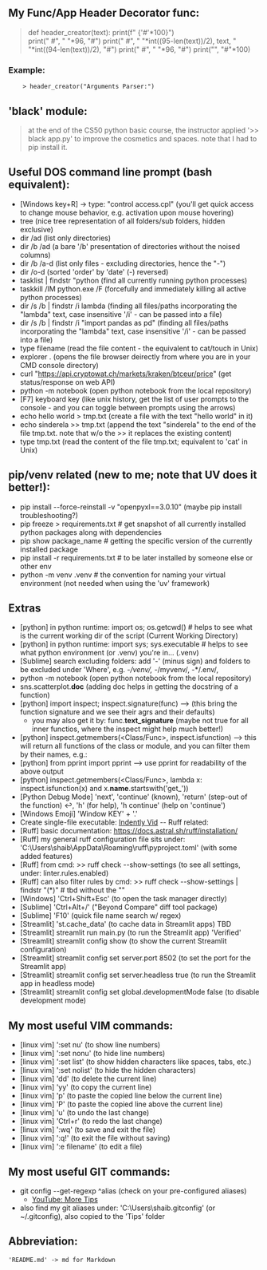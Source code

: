 


## My Func/App Header Decorator func:

> def header_creator(text):
> 	print(f" {'#'*100}")	
> 	print(" #", " "*96, "#")
> 	print(" #", " "*int((95-len(text))/2), text, " "*int((94-len(text))/2), "#")
> 	print(" #", " "*96, "#")
> 	print("", "#"*100)
>

### 	Example:
		> header_creator("Arguments Parser:")


## 'black' module:
> at the end of the CS50 python basic course, the instructor applied  '>> black app.py' to improve the cosmetics and spaces.
> note that I had to pip install it.


## Useful DOS command line prompt (bash equivalent):

 - [Windows key+R] -> type: "control access.cpl" (you'll get quick access to change mouse behavior, e.g. activation upon mouse hovering)
 - tree     (nice tree representation of all folders/sub folders, hidden exclusive)
 - dir /ad  (list only directories)
 - dir /b /ad  (a bare '/b' presentation of directories without the noised columns)
 - dir /b /a-d (list only files - excluding directories, hence the "-")
 - dir /o-d  (sorted 'order' by 'date' (-) reversed)
 - tasklist | findstr "python (find all currently running python processes)
 - taskkill /IM python.exe /F (forcefully and immediately killing all active python processes)
 - dir /s /b | findstr /i lambda (finding all files/paths incorporating the "lambda" text, case insensitive '/i' - can be passed into a file)
 - dir /s /b | findstr /i "import pandas as pd" (finding all files/paths incorporating the "lambda" text, case insensitive '/i' - can be passed into a file)
 - type filename (read the file content - the equivalent to cat/touch in Unix)
 - explorer .  (opens the file browser deirectly from where you are in your CMD console directory)
 - curl "https://api.cryptowat.ch/markets/kraken/btceur/price"  (get status/response on web API)
 - python -m notebook (open python notebook from the local repository)
 - [F7] keyboard key (like unix history, get the list of user prompts to the console - and you can toggle between prompts using the arrows)
 - echo hello world > tmp.txt (create a file with the text "hello world" in it)
 - echo sinderela >> tmp.txt (append the text "sinderela" to the end of the file tmp.txt. note that w/o the >> it replaces the existing content)
 - type tmp.txt (read the content of the file tmp.txt; equivalent to 'cat' in Unix)


## pip/venv related (new to me; note that UV does it better!):
 - pip install --force-reinstall -v "openpyxl==3.0.10" (maybe pip install troubleshooting?)
 - pip freeze > requirements.txt		# get snapshot of all currently installed python packages along with dependencies
 - pip show package_name				# getting the specific version of the currently installed package
 - pip install -r requirements.txt      # to be later installed by someone else or other env
 - python -m venv .venv					# the convention for naming your virtual environment (not needed when using the 'uv' framework)


## Extras
 - [python] in python runtime: import os; os.getcwd() # helps to see what is the current working dir of the script (Current Working Directory)
 - [python] in python runtime: import sys; sys.executable # helps to see what python environment (or .venv) you're in... (.venv)
 - [Sublime] search excluding folders: add '-' (minus sign) and folders to be excluded under 'Where', e.g. -*/venv/, -*/myvenv/, -*/.env/, 
 - python -m notebook (open python notebook from the local repository) 
 - sns.scatterplot.__doc__ (adding doc helps in getting the docstring of a function)
 - [python] import inspect; inspect.signature(func)   --> (this bring the function signature and we see their agrs and their defaults)
 	- you may also get it by: func.__text_signature__   (maybe not true for all inner functios, where the inspect might help much better!)
 - [python] inspect.getmembers(<Class/Func>, inspect.isfunction) --> this will return all functions of the class or module, and you can filter them by their names, e.g.:
 - [python] from pprint import pprint --> use pprint for readability of the above output
 - [python] inspect.getmembers(<Class/Func>, lambda x: inspect.isfunction(x) and x.__name__.startswith('get_'))
 - [Python Debug Mode] 'next', 'continue' (known), 'return' (step-out of the function) ↩️, 'h' (for help), 'h continue' (help on 'continue')
 - [Windows Emoji] 'Window KEY' + '.'
 - Create single-file executable: [Indently Vid](https://www.youtube.com/watch?v=bqNvkAfTvIc)
 -- Ruff related:
 - [Ruff] basic documentation: https://docs.astral.sh/ruff/installation/
 - [Ruff] my general ruff configuration file sits under: 'C:\Users\shaib\AppData\Roaming\ruff\pyproject.toml' (with some added features)
 - [Ruff] from cmd: >> ruff check --show-settings (to see all settings, under: linter.rules.enabled)
 - [Ruff] can also filter rules by cmd: >> ruff check --show-settings | findstr "(\*)"  # tbd without the "\"
 - [Windows] 'Ctrl+Shift+Esc' (to open the task manager directly)
 - [Sublime] 'Ctrl+Alt+/' ("Beyond Compare" diff tool package)
 - [Sublime] 'F10' (quick file name search w/ regex)
 - [Streamlit] 'st.cache_data' (to cache data in Streamlit apps) TBD
 - [Streamlit] streamlit run main.py (to run the Streamlit app) 'Verified'
 - [Streamlit] streamlit config show (to show the current Streamlit configuration)
 - [Streamlit] streamlit config set server.port 8502 (to set the port for the Streamlit app)
 - [Streamlit] streamlit config set server.headless true (to run the Streamlit app in headless mode)
 - [Streamlit] streamlit config set global.developmentMode false (to disable development mode)


## My most useful VIM commands:
 - [linux vim] ':set nu' (to show line numbers)
 - [linux vim] ':set nonu' (to hide line numbers)
 - [linux vim] ':set list' (to show hidden characters like spaces, tabs, etc.)
 - [linux vim] ':set nolist' (to hide the hidden characters)
 - [linux vim] 'dd' (to delete the current line)
 - [linux vim] 'yy' (to copy the current line)
 - [linux vim] 'p' (to paste the copied line below the current line)
 - [linux vim] 'P' (to paste the copied line above the current line)
 - [linux vim] 'u' (to undo the last change)
 - [linux vim] 'Ctrl+r' (to redo the last change)
 - [linux vim] ':wq' (to save and exit the file)
 - [linux vim] ':q!' (to exit the file without saving)
 - [linux vim] ':e filename' (to edit a file)


## My most useful GIT commands:

 - git config --get-regexp ^alias (check on your pre-configured aliases)
 	- [YouTube: More Tips](https://www.youtube.com/watch?v=aolI_Rz0ZqY&t=437s)
 - also find my git aliases under: 'C:\Users\shaib\.gitconfig' (or ~/.gitconfig), also copied to the 'Tips' folder


## Abbreviation:
	'README.md' -> md for Markdown

